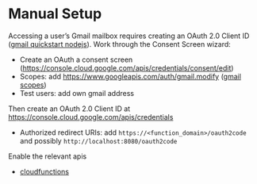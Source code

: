 # Manual Setup

Accessing a user’s Gmail mailbox requires creating an OAuth 2.0 Client ID ([gmail quickstart nodejs](https://developers.google.com/gmail/api/quickstart/nodejs)). Work through the Consent Screen wizard:

* Create an OAuth a consent screen (https://console.cloud.google.com/apis/credentials/consent/edit)
* Scopes: add https://www.googleapis.com/auth/gmail.modify ([gmail scopes](https://developers.google.com/gmail/api/auth/scopes))
* Test users: add own gmail address


Then create an OAuth 2.0 Client ID at https://console.cloud.google.com/apis/credentials

* Authorized redirect URIs: add `https://<function_domain>/oauth2code` and possibly `http://localhost:8080/oauth2code`


Enable the relevant apis
* [cloudfunctions](https://console.developers.google.com/apis/api/cloudfunctions.googleapis.com/overview)
